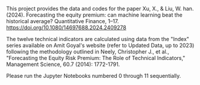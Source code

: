 This project provides the data and codes for the paper 
Xu, X., & Liu, W. han. (2024). Forecasting the equity premium: can machine learning beat the historical average? Quantitative Finance, 1–17. https://doi.org/10.1080/14697688.2024.2409278

The twelve technical indicators are calculated using data from the "Index" series available on Amit Goyal's website (refer to Updated Data, up to 2023) following the methodology outlined in Neely, Christopher J., et al., "Forecasting the Equity Risk Premium: The Role of Technical Indicators," Management Science, 60.7 (2014): 1772-1791. 

Please run the Jupyter Notebooks numbered 0 through 11 sequentially. 
